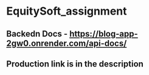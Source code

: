 # EquitySoft_assignment

## Backedn Docs - https://blog-app-2gw0.onrender.com/api-docs/

## Production link is in the description


